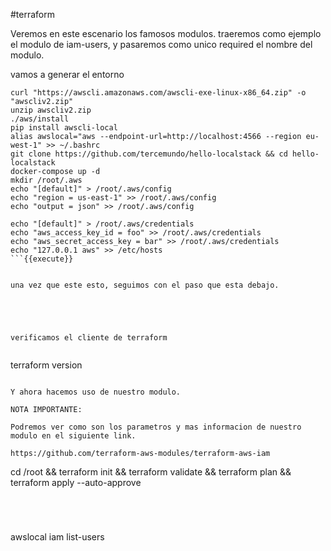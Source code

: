 #terraform

Veremos en este escenario los famosos modulos.
traeremos como ejemplo el modulo de iam-users, y pasaremos como unico required el nombre del modulo.







vamos a generar el entorno

```
curl "https://awscli.amazonaws.com/awscli-exe-linux-x86_64.zip" -o "awscliv2.zip"
unzip awscliv2.zip
./aws/install
pip install awscli-local
alias awslocal="aws --endpoint-url=http://localhost:4566 --region eu-west-1" >> ~/.bashrc
git clone https://github.com/tercemundo/hello-localstack && cd hello-localstack
docker-compose up -d
mkdir /root/.aws
echo "[default]" > /root/.aws/config
echo "region = us-east-1" >> /root/.aws/config
echo "output = json" >> /root/.aws/config

echo "[default]" > /root/.aws/credentials
echo "aws_access_key_id = foo" >> /root/.aws/credentials
echo "aws_secret_access_key = bar" >> /root/.aws/credentials
echo "127.0.0.1 aws" >> /etc/hosts
```{{execute}}


una vez que este esto, seguimos con el paso que esta debajo.





verificamos el cliente de terraform


```
terraform version

```{{execute}}

Y ahora hacemos uso de nuestro modulo.

NOTA IMPORTANTE:

Podremos ver como son los parametros y mas informacion de nuestro modulo en el siguiente link.

https://github.com/terraform-aws-modules/terraform-aws-iam

```
cd /root && terraform init && terraform validate && terraform plan  && terraform apply  --auto-approve
```{{execute}}




```
awslocal iam list-users
```{{execute}}


